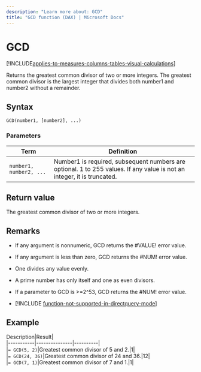 ```yaml
---
description: "Learn more about: GCD"
title: "GCD function (DAX) | Microsoft Docs"
---
```

# GCD

[!INCLUDE[applies-to-measures-columns-tables-visual-calculations](includes/applies-to-measures-columns-tables-visual-calculations.md)]

Returns the greatest common divisor of two or more integers. The greatest common divisor is the largest integer that divides both number1 and number2 without a remainder.  
  
## Syntax  
  
```dax
GCD(number1, [number2], ...)  
```
  
### Parameters  
  
|Term|Definition|  
|--------|--------------|  
|`number1, number2, ...`|Number1 is required, subsequent numbers are optional. 1 to 255 values. If any value is not an integer, it is truncated.|  
  
## Return value

The greatest common divisor of two or more integers.  
  
## Remarks

- If any argument is nonnumeric, GCD returns the #VALUE! error value.  
  
- If any argument is less than zero, GCD returns the #NUM! error value.  
  
- One divides any value evenly.  
  
- A prime number has only itself and one as even divisors.  
  
- If a parameter to GCD is &gt;=2^53, GCD returns the #NUM! error value.  

- [!INCLUDE [function-not-supported-in-directquery-mode](includes/function-not-supported-in-directquery-mode.md)]

## Example  
  
Description|Result|  
|-----------|---------------|----------|  
|`= GCD(5, 2)`|Greatest common divisor of 5 and 2.|1|  
|`= GCD(24, 36)`|Greatest common divisor of 24 and 36.|12|  
|`= GCD(7, 1)`|Greatest common divisor of 7 and 1.|1|  
